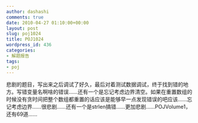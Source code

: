 ```yaml
---
author: dashashi
comments: true
date: 2010-04-27 01:10:00+00:00
layout: post
slug: poj1024
title: POJ1024
wordpress_id: 436
categories:
- 解题报告
tags:
- poj
---
```


悲剧的题目，写出来之后调试了好久，最后对着测试数据调试，终于找到错的地方。写错变量名啊啥的错误……还有一个是忘记考虑边界清空。如果在重置数组的时候没有贪时间把整个数组都重置的话应该是能够早一点发现错误的吧应该……忘记考虑边界……很悲剧……还有一个是strlen搞错……更加悲剧……POJVolume1，还有69道……






